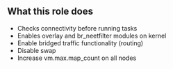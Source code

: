 ## What this role does
* Checks connectivity before running tasks
* Enables overlay and br_neetfilter modules on kernel
* Enable bridged traffic functionality (routing)
* Disable swap
* Increase vm.max.map_count on all nodes